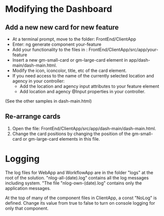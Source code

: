 # Modifying the Dashboard

## Add a new new card for new feature </h4>

*  At a terminal prompt, move to the folder: FrontEnd/ClientApp
*  Enter: ng generate component your-feature
*  Add your functionality to the files in : FrontEnd/ClientApp/src/app/your-feature
*  Insert a new gm-small-card or gm-large-card element in app/dash-main/dash-main.html.
*  Modify the icon, iconcolor, title, etc of the card element.
* If you need access to the name of the currently selected location and agency in your controller:
  * Add the location and agency input attributes to your feature element
  * Add location and agency @Input properties in your controller.

(See the other samples in dash-main.html)

## Re-arrange cards

1. Open the file: FrontEnd/ClientApp/src/app/dash-main/dash-main.html.
2. Change the card positions by
  changing the position of the gm-small-card or gm-large-card elements in this file.

# Logging

The log files for WebApp and WorkflowApp are in the folder "logs" at the root of the solution.
"nlog-all-(date).log" contains all the log messages including system.
"The file "nlog-own-(date).log" contains only the application messages.

At the top of many of the component files in ClientApp, a const "NoLog" is defined.
Change its value from true to false to turn on console logging for only that component.

